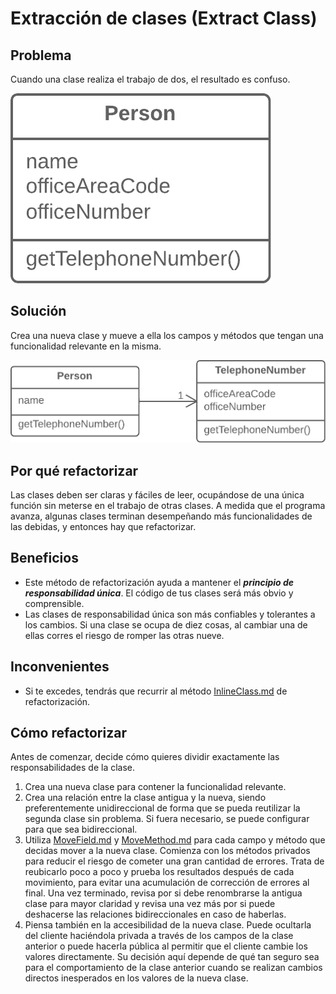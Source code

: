 # Extracción de clases (Extract Class)

## Problema

Cuando una clase realiza el trabajo de dos, el resultado es confuso.

![](./assets/Extract%20Class%20-%20Before.png)

## Solución

Crea una nueva clase y mueve a ella los campos y métodos que tengan una funcionalidad relevante en la misma.

![](./assets/Extract%20Class%20-%20After.png)

## Por qué refactorizar

Las clases deben ser claras y fáciles de leer, ocupándose de una única función sin meterse en el trabajo de otras clases. A medida que el programa avanza, algunas clases terminan desempeñando más funcionalidades de las debidas, y entonces hay que refactorizar.

## Beneficios

* Este método de refactorización ayuda a mantener el ***principio de responsabilidad única***. El código de tus clases será más obvio y comprensible.
* Las clases de responsabilidad única son más confiables y tolerantes a los cambios. Si una clase se ocupa de diez cosas, al cambiar una de ellas corres el riesgo de romper las otras nueve.

## Inconvenientes

* Si te excedes, tendrás que recurrir al método [InlineClass.md](InlineClass.md) de refactorización.

## Cómo refactorizar

Antes de comenzar, decide cómo quieres dividir exactamente las responsabilidades de la clase.

1. Crea una nueva clase para contener la funcionalidad relevante.
2. Crea una relación entre la clase antigua y la nueva, siendo preferentemente unidireccional de forma que se pueda reutilizar la segunda clase sin problema. Si fuera necesario, se puede configurar para que sea bidireccional.
3. Utiliza [MoveField.md](MoveField.md) y [MoveMethod.md](MoveMethod.md) para cada campo y método que decidas mover a la nueva clase. Comienza con los métodos privados para reducir el riesgo de cometer una gran cantidad de errores. Trata de reubicarlo poco a poco y prueba los resultados después de cada movimiento, para evitar una acumulación de corrección de errores al final.
   Una vez terminado, revisa por si debe renombrarse la antigua clase para mayor claridad y revisa una vez más por si puede deshacerse las relaciones bidireccionales en caso de haberlas.
4. Piensa también en la accesibilidad de la nueva clase. Puede ocultarla del cliente haciéndola privada a través de los campos de la clase anterior o puede hacerla pública al permitir que el cliente cambie los valores directamente. Su decisión aquí depende de qué tan seguro sea para el comportamiento de la clase anterior cuando se realizan cambios directos inesperados en los valores de la nueva clase.
